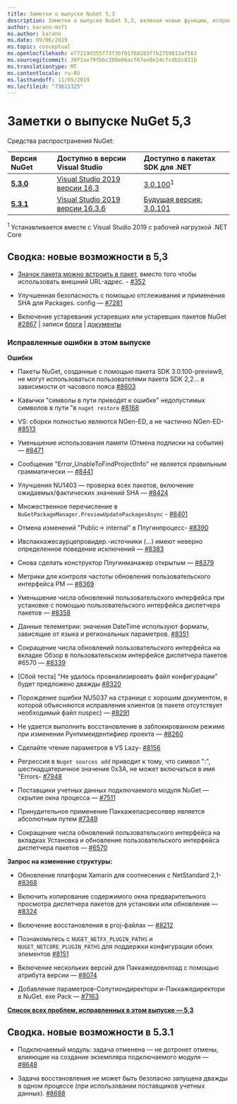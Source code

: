 ```yaml
---
title: Заметки о выпуске NuGet 5,3
description: Заметки о выпуске NuGet 5,3, включая новые функции, исправления ошибок и DCR.
author: karann-msft
ms.author: karann
ms.date: 09/06/2019
ms.topic: conceptual
ms.openlocfilehash: e77219d355f73f3bf01f68283ffb2759813af563
ms.sourcegitcommit: 39f2ae79fbbc308e06acf67ee8e24cfcdb2c831b
ms.translationtype: MT
ms.contentlocale: ru-RU
ms.lasthandoff: 11/05/2019
ms.locfileid: "73611325"
---
```

# <a name="nuget-53-release-notes"></a>Заметки о выпуске NuGet 5,3

Средства распространения NuGet:

| Версия NuGet | Доступно в версии Visual Studio| Доступно в пакетах SDK для .NET|
|:---|:---|:---|
| [**5.3.0**](https://nuget.org/downloads) | [Visual Studio 2019 версии 16,3](https://visualstudio.microsoft.com/downloads/) | [3.0.100](https://dotnet.microsoft.com/download/dotnet-core/3.0)<sup>1</sup> |
| [**5.3.1**](https://nuget.org/downloads) | [Visual Studio 2019 версии 16.3.6](https://visualstudio.microsoft.com/downloads/) | [Будущая версия: 3.0.101](https://dotnet.microsoft.com/download/dotnet-core/3.0) |

<sup>1</sup> Устанавливается вместе с Visual Studio 2019 с рабочей нагрузкой .NET Core

## <a name="summary-whats-new-in-53"></a>Сводка: новые возможности в 5,3

* [Значок пакета можно встроить в пакет](../reference/msbuild-targets.md#packing-an-icon-image-file), вместо того чтобы использовать внешний URL-адрес. - [#352](https://github.com/NuGet/Home/issues/352)

* Улучшенная безопасность с помощью отслеживания и применения SHA для Packages. config — [#7281](https://github.com/NuGet/Home/issues/7281)

* Включение устаревания устаревших или устаревших пакетов NuGet [#2867](https://github.com/NuGet/Home/issues/2867) | записи [блога](https://devblogs.microsoft.com/nuget/deprecating-packages-on-nuget-org/) | [документы](https://docs.microsoft.com/nuget/nuget-org/deprecate-packages)

### <a name="issues-fixed-in-this-release"></a>Исправленные ошибки в этом выпуске

**Ошибки**

* Пакеты NuGet, созданные с помощью пакета SDK 3.0.100-preview9, не могут использоваться пользователями пакета SDK 2,2... в зависимости от часового пояса [#8603](https://github.com/NuGet/Home/issues/8603)

* Кавычки "символы в пути приводят к ошибке" недопустимых символов в пути "в `nuget restore` [#8168](https://github.com/NuGet/Home/issues/8168)

* VS: сборки полностью являются NGen-ED, а не частично NGen-ED- [#8513](https://github.com/NuGet/Home/issues/8513)

* Уменьшение использования памяти (Отмена подписки на события) — [#8471](https://github.com/NuGet/Home/issues/8471)

* Сообщение "Error_UnableToFindProjectInfo" не является правильным грамматически — [#8441](https://github.com/NuGet/Home/issues/8441)

* Улучшения NU1403 — проверка всех пакетов, включение ожидаемых/фактических значений SHA — [#8424](https://github.com/NuGet/Home/issues/8424)

* Множественное перечисление в `NuGetPackageManager.PreviewUpdatePackagesAsync` - [#8401](https://github.com/NuGet/Home/issues/8401)

* Отмена изменений "Public-> internal" в Плугинпроцесс- [#8390](https://github.com/NuGet/Home/issues/8390)

* Ивспаккажесаурцепровидер.-источники (...) имеют неверно определенное поведение исключений — [#8383](https://github.com/NuGet/Home/issues/8383)

* Снова сделать конструктор Плугинманажер открытым — [#8379](https://github.com/NuGet/Home/issues/8379)

* Метрики для контроля частоты обновления пользовательского интерфейса PM — [#8369](https://github.com/NuGet/Home/issues/8369)

* Уменьшение числа обновлений пользовательского интерфейса при установке с помощью пользовательского интерфейса диспетчера пакетов — [#8358](https://github.com/NuGet/Home/issues/8358)

* Данные телеметрии: значения DateTime используют форматы, зависящие от языка и региональных параметров. [#8351](https://github.com/NuGet/Home/issues/8351)

* Сокращение числа обновлений пользовательского интерфейса на вкладке Обзор в пользовательском интерфейсе диспетчера пакетов #6570 — [#8339](https://github.com/NuGet/Home/issues/8339)

* [Сбой теста] "Не удалось проанализировать файл конфигурации" будет предложено дважды [#8320](https://github.com/NuGet/Home/issues/8320)

* Порождение ошибки NU5037 на странице с хорошим документом, в которой объясняются исправления клиентов (в пакете отсутствует необходимый файл nuspec) — [#8291](https://github.com/NuGet/Home/issues/8291)

* Не удается выполнить восстановление в заблокированном режиме при изменении Рунтимеидентифиер проекта — [#8260](https://github.com/NuGet/Home/issues/8260)

* Сделайте чтение параметров в VS Lazy- [#8156](https://github.com/NuGet/Home/issues/8156)

* Регрессия в `Nuget sources add` приводит к тому, что символ ":", шестнадцатеричное значение 0x3A, не может включаться в имя "Errors- [#7948](https://github.com/NuGet/Home/issues/7948)

* Поставщики учетных данных подключаемого модуля NuGet — скрытие окна процесса — [#7511](https://github.com/NuGet/Home/issues/7511)

* Принудительное применение Паккажепасресолвер является абсолютным путем [#7349](https://github.com/NuGet/Home/issues/7349)

* Сокращение числа обновлений пользовательского интерфейса на вкладках Установка и обновление пользовательского интерфейса диспетчера пакетов — [#6570](https://github.com/NuGet/Home/issues/6570)

**Запрос на изменение структуры:**

* Обновление платформ Xamarin для соотнесения с NetStandard 2,1- [#8368](https://github.com/NuGet/Home/issues/8368)

* Включить копирование содержимого окна предварительного просмотра диспетчера пакетов для установки или обновления — [#8324](https://github.com/NuGet/Home/issues/8324)

* Включение восстановления в proj-файлах — [#8212](https://github.com/NuGet/Home/issues/8212)

* Познакомьтесь с `NUGET_NETFX_PLUGIN_PATHS` и `NUGET_NETCORE_PLUGIN_PATHS` для поддержки конфигурации обоих элементов [#8151](https://github.com/NuGet/Home/issues/8151)

* Включение нескольких версий для Паккажедовнлоад с помощью атрибута версии — [#8074](https://github.com/NuGet/Home/issues/8074)

* Добавление параметров-Солутиондиректори и-Паккажедиректори в NuGet. exe Pack — [#7163](https://github.com/NuGet/Home/issues/7163)

**[Список всех проблем, исправленных в этом выпуске — 5,3](https://github.com/nuget/home/issues?q=is%3Aissue+is%3Aclosed+milestone%3A%225.3")**

## <a name="summary-whats-new-in-531"></a>Сводка. новые возможности в 5.3.1

* Подключаемый модуль: задача отменена — не дотронет отмены, влияющие на создание экземпляра подключаемого модуля — [#8648](https://github.com/NuGet/Home/issues/8648)

* Задача восстановления не может быть безопасно запущена дважды в одном процессе (при использовании поставщиков учетных данных). [#8688](https://github.com/NuGet/Home/issues/8688)
